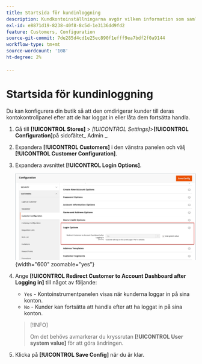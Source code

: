 ```yaml
---
title: Startsida för kundinloggning
description: Kundkontoinställningarna avgör vilken information som samlas in under kundregistreringen och vilken upplevelse kunderna har under processen.
exl-id: e8871d19-8238-40f8-8c5d-1e3136dd9fd2
feature: Customers, Configuration
source-git-commit: 7de285d4cd1e25ec890f1efff9ea7bdf2f0a9144
workflow-type: tm+mt
source-wordcount: '108'
ht-degree: 2%

---
```


# Startsida för kundinloggning

Du kan konfigurera din butik så att den omdirigerar kunder till deras kontokontrollpanel efter att de har loggat in eller låta dem fortsätta handla.

1. Gå till **[!UICONTROL Stores]** > _[!UICONTROL Settings]_>**[!UICONTROL Configuration]**&#x200B;på sidofältet_ Admin _.

1. Expandera **[!UICONTROL Customers]** i den vänstra panelen och välj **[!UICONTROL Customer Configuration]**.

1. Expandera avsnittet **[!UICONTROL Login Options]**.

   ![Inloggningsalternativ](assets/customer-configuration-login-options.png){width="600" zoomable="yes"}

1. Ange **[!UICONTROL Redirect Customer to Account Dashboard after Logging in]** till något av följande:

   - `Yes` - Kontoinstrumentpanelen visas när kunderna loggar in på sina konton.
   - `No` - Kunder kan fortsätta att handla efter att ha loggat in på sina konton.

   >[!INFO]
   >
   >Om det behövs avmarkerar du kryssrutan **[!UICONTROL User system value]** för att göra ändringen.

1. Klicka på **[!UICONTROL Save Config]** när du är klar.
